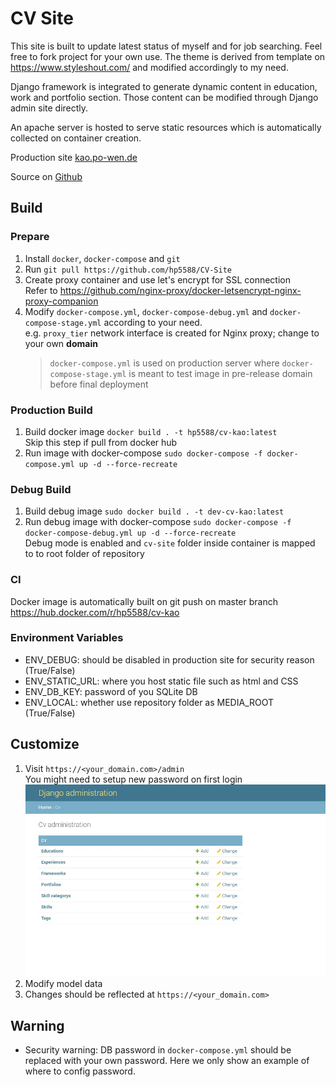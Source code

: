 # CV Site
This site is built to update latest status of myself and for job searching. Feel free to fork project for your own use. The theme is derived from template on https://www.styleshout.com/ and modified accordingly to my need.

Django framework is integrated to generate dynamic content in education, work and portfolio section. Those content can be modified through Django admin site directly. 

An apache server is hosted to serve static resources which is automatically collected on container creation.

Production site [kao.po-wen.de](https://kao.po-wen.de/)

Source on [Github](https://github.com/hp5588/CV-Site)

## Build
### Prepare
1. Install `docker`, `docker-compose` and `git`
1. Run `git pull https://github.com/hp5588/CV-Site`
1. Create proxy container and use let's encrypt for SSL connection \
    Refer to https://github.com/nginx-proxy/docker-letsencrypt-nginx-proxy-companion
1. Modify `docker-compose.yml`,  `docker-compose-debug.yml` and `docker-compose-stage.yml` according to your need.\
    e.g. `proxy_tier` network interface is created for Nginx proxy; change to your own **domain**
    > `docker-compose.yml` is used on production server where `docker-compose-stage.yml` is meant to test image in pre-release domain before final deployment

### Production Build
1. Build docker image `docker build . -t hp5588/cv-kao:latest` \
   Skip this step if pull from docker hub
1. Run image with docker-compose `sudo docker-compose -f docker-compose.yml up -d --force-recreate`
  
### Debug Build
1. Build debug image `sudo docker build . -t dev-cv-kao:latest`
1. Run debug image with docker-compose `sudo docker-compose -f docker-compose-debug.yml up -d --force-recreate`\
    Debug mode is enabled and `cv-site` folder inside container is mapped to to root folder of repository

### CI
Docker image is automatically built on git push on master branch
https://hub.docker.com/r/hp5588/cv-kao

### Environment Variables
- ENV_DEBUG: should be disabled in production site for security reason (True/False)
- ENV_STATIC_URL: where you host static file such as html and CSS
- ENV_DB_KEY: password of you SQLite DB 
- ENV_LOCAL: whether use repository folder as MEDIA_ROOT (True/False)

## Customize
1. Visit `https://<your_domain.com>/admin` \
You might need to setup new password on first login
![Admin Site](https://github.com/hp5588/CV-Site/raw/master/images/admin_site.jpg)
2. Modify model data
3. Changes should be reflected at `https://<your_domain.com>` 

## Warning
- Security warning: DB password in `docker-compose.yml` should be replaced with your own password. Here we only show an example of where to config password.